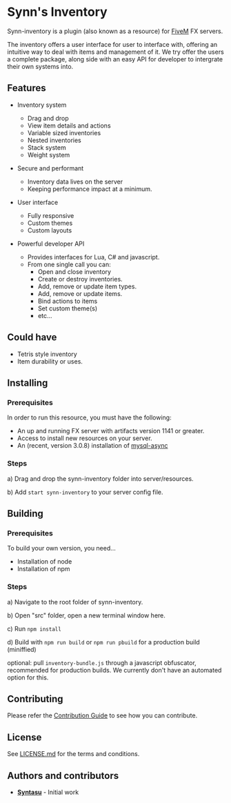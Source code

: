 # Synn's Inventory

Synn-inventory is a plugin (also known as a resource) for [FiveM](https://fivem.net) FX servers. 

The inventory offers a user interface for user to interface with, offering an intuitive way to deal with items and management of it. We try offer the users a complete package, along side with an easy API for developer to intergrate their own systems into.

## Features
- Inventory system
    - Drag and drop
    - View item details and actions
    - Variable sized inventories
    - Nested inventories
    - Stack system
    - Weight system

- Secure and performant
    - Inventory data lives on the server
    - Keeping performance impact at a minimum.

- User interface
    - Fully responsive 
    - Custom themes
    - Custom layouts

- Powerful developer API
    - Provides interfaces for Lua, C# and javascript.
    - From one single call you can:
        - Open and close inventory
        - Create or destroy inventories.
        - Add, remove or update item types.
        - Add, remove or update items.
        - Bind actions to items
        - Set custom theme(s)
        - etc...

## Could have
- Tetris style inventory
- Item durability or uses.

## Installing

### Prerequisites 
In order to run this resource, you must have the following:
- An up and running FX server with artifacts version 1141 or greater.
- Access to install new resources on your server.
- An (recent, version 3.0.8) installation of [mysql-async](https://github.com/brouznouf/fivem-mysql-async)


### Steps
a) Drag and drop the synn-inventory folder into server/resources.

b) Add `start synn-inventory` to your server config file.

## Building

### Prerequisites 
To build your own version, you need...
- Installation of node
- Installation of npm

### Steps
a) Navigate to the root folder of synn-inventory.

b) Open "src" folder, open a new terminal window here.

c) Run `npm install`

d) Build with `npm run build` or `npm run pbuild` for a production build (miniffied) 

optional: pull `inventory-bundle.js` through a javascript obfuscator, recommended for production builds. We currently don't have an automated option for this.

## Contributing
Please refer the [Contribution Guide](CONTRIBUTING.md) to see how you can contribute.

## License
See [LICENSE.md](LICENSE.md) for the terms and conditions.

## Authors and contributors
- [**Syntasu**](https://github.com/Syntasu) - Initial work